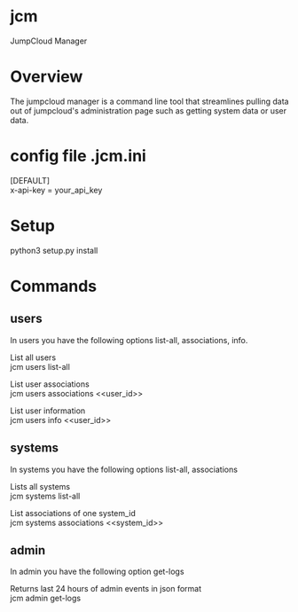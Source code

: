 # jcm
JumpCloud Manager

# Overview
The jumpcloud manager is a command line tool that streamlines pulling data out of jumpcloud's administration page such as getting system data or user data.

# config file .jcm.ini
\[DEFAULT\]<br/>x-api-key = your_api_key

# Setup
python3 setup.py install

# Commands
## users
In users you have the following options list-all, associations, info.

List all users<br/>
jcm users list-all

List user associations<br/>
jcm users associations <<user_id>>

List user information<br/>
jcm users info <<user_id>>

## systems
In systems you have the following options list-all, associations

Lists all systems<br/>
jcm systems list-all

List associations of one system_id<br/>
jcm systems associations <<system_id>>

## admin
In admin you have the following option get-logs

Returns last 24 hours of admin events in json format<br/>
jcm admin get-logs 
